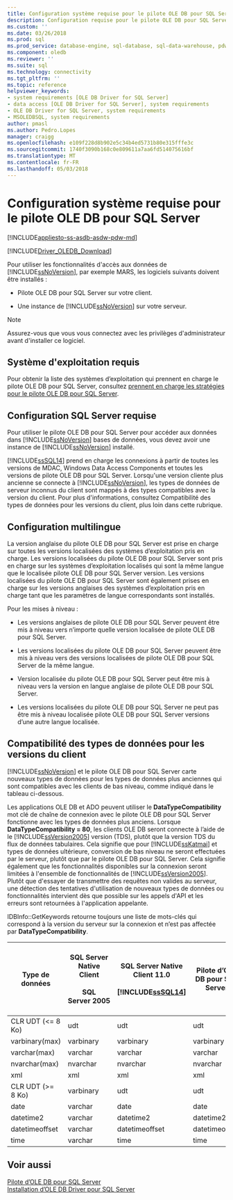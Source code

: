```yaml
---
title: Configuration système requise pour le pilote OLE DB pour SQL Server | Documents Microsoft
description: Configuration requise pour le pilote OLE DB pour SQL Server
ms.custom: ''
ms.date: 03/26/2018
ms.prod: sql
ms.prod_service: database-engine, sql-database, sql-data-warehouse, pdw
ms.component: oledb
ms.reviewer: ''
ms.suite: sql
ms.technology: connectivity
ms.tgt_pltfrm: ''
ms.topic: reference
helpviewer_keywords:
- system requirements [OLE DB Driver for SQL Server]
- data access [OLE DB Driver for SQL Server], system requirements
- OLE DB Driver for SQL Server, system requirements
- MSOLEDBSQL, system requirements
author: pmasl
ms.author: Pedro.Lopes
manager: craigg
ms.openlocfilehash: e109f228d8b902e5c34b4ed5731b80e315fffe3c
ms.sourcegitcommit: 1740f3090b168c0e809611a7aa6fd514075616bf
ms.translationtype: MT
ms.contentlocale: fr-FR
ms.lasthandoff: 05/03/2018
---
```

# <a name="system-requirements-for-ole-db-driver-for-sql-server"></a>Configuration système requise pour le pilote OLE DB pour SQL Server
[!INCLUDE[appliesto-ss-asdb-asdw-pdw-md](../../includes/appliesto-ss-asdb-asdw-pdw-md.md)]

[!INCLUDE[Driver_OLEDB_Download](../../includes/driver_oledb_download.md)]

  Pour utiliser les fonctionnalités d'accès aux données de [!INCLUDE[ssNoVersion](../../includes/ssnoversion-md.md)], par exemple MARS, les logiciels suivants doivent être installés :  

-   Pilote OLE DB pour SQL Server sur votre client.  

-   Une instance de [!INCLUDE[ssNoVersion](../../includes/ssnoversion-md.md)] sur votre serveur.   

> [!NOTE]  
>  Assurez-vous que vous vous connectez avec les privilèges d'administrateur avant d'installer ce logiciel.  

## <a name="operating-system-requirements"></a>Système d'exploitation requis  
 Pour obtenir la liste des systèmes d’exploitation qui prennent en charge le pilote OLE DB pour SQL Server, consultez [prennent en charge les stratégies pour le pilote OLE DB pour SQL Server](../oledb/applications/support-policies-for-oledb-driver-for-sql-server.md).  

## <a name="sql-server-requirements"></a>Configuration SQL Server requise  
 Pour utiliser le pilote OLE DB pour SQL Server pour accéder aux données dans [!INCLUDE[ssNoVersion](../../includes/ssnoversion-md.md)] bases de données, vous devez avoir une instance de [!INCLUDE[ssNoVersion](../../includes/ssnoversion-md.md)] installé.  

 [!INCLUDE[ssSQL14](../../includes/sssql14-md.md)] prend en charge les connexions à partir de toutes les versions de MDAC, Windows Data Access Components et toutes les versions de pilote OLE DB pour SQL Server. Lorsqu'une version cliente plus ancienne se connecte à [!INCLUDE[ssNoVersion](../../includes/ssnoversion-md.md)], les types de données de serveur inconnus du client sont mappés à des types compatibles avec la version du client. Pour plus d'informations, consultez Compatibilité des types de données pour les versions du client, plus loin dans cette rubrique.  

## <a name="cross-language-requirements"></a>Configuration multilingue  
 La version anglaise du pilote OLE DB pour SQL Server est prise en charge sur toutes les versions localisées des systèmes d’exploitation pris en charge. Les versions localisées du pilote OLE DB pour SQL Server sont pris en charge sur les systèmes d’exploitation localisés qui sont la même langue que le localisée pilote OLE DB pour SQL Server version. Les versions localisées du pilote OLE DB pour SQL Server sont également prises en charge sur les versions anglaises des systèmes d’exploitation pris en charge tant que les paramètres de langue correspondants sont installés.  

 Pour les mises à niveau :  

-   Les versions anglaises de pilote OLE DB pour SQL Server peuvent être mis à niveau vers n’importe quelle version localisée de pilote OLE DB pour SQL Server.  

-   Les versions localisées du pilote OLE DB pour SQL Server peuvent être mis à niveau vers des versions localisées de pilote OLE DB pour SQL Server de la même langue.  

-   Version localisée du pilote OLE DB pour SQL Server peut être mis à niveau vers la version en langue anglaise de pilote OLE DB pour SQL Server.  

-   Les versions localisées du pilote OLE DB pour SQL Server ne peut pas être mis à niveau localisée pilote OLE DB pour SQL Server versions d’une autre langue localisée.  

## <a name="data-type-compatibility-for-client-versions"></a>Compatibilité des types de données pour les versions du client  
 [!INCLUDE[ssNoVersion](../../includes/ssnoversion-md.md)] et le pilote OLE DB pour SQL Server carte nouveaux types de données pour les types de données plus anciennes qui sont compatibles avec les clients de bas niveau, comme indiqué dans le tableau ci-dessous.  

 Les applications OLE DB et ADO peuvent utiliser le **DataTypeCompatibility** mot clé de chaîne de connexion avec le pilote OLE DB pour SQL Server fonctionne avec les types de données plus anciens. Lorsque **DataTypeCompatibility = 80**, les clients OLE DB seront connecte à l’aide de le [!INCLUDE[ssVersion2005](../../includes/ssversion2005-md.md)] version (TDS), plutôt que la version TDS du flux de données tabulaires. Cela signifie que pour [!INCLUDE[ssKatmai](../../includes/sskatmai-md.md)] et types de données ultérieure, conversion de bas niveau ne seront effectuées par le serveur, plutôt que par le pilote OLE DB pour SQL Server. Cela signifie également que les fonctionnalités disponibles sur la connexion seront limitées à l'ensemble de fonctionnalités de [!INCLUDE[ssVersion2005](../../includes/ssversion2005-md.md)]. Plutôt que d'essayer de transmettre des requêtes non valides au serveur, une détection des tentatives d'utilisation de nouveaux types de données ou fonctionnalités intervient dès que possible sur les appels d'API et les erreurs sont retournées à l'application appelante.   


 IDBInfo::GetKeywords retourne toujours une liste de mots-clés qui correspond à la version du serveur sur la connexion et n’est pas affectée par **DataTypeCompatibility**.  

|Type de données|SQL Server Native Client<br /><br />SQL Server 2005|SQL Server Native Client 11.0<br /><br /> [!INCLUDE[ssSQL14](../../includes/sssql14-md.md)]|Pilote d’OLE DB pour SQL Server|Windows Data Access Components, MDAC et<br /><br /> Pilote OLE DB pour les applications OLE DB pour SQL Server avec DataTypeCompatibility = 80|  
|---------------|--------------------------------------------------|-------------------------------------------------------------|-------------------------------------------------------------|-------------------------------------------------------------------------------------------------------------------------------|  
|CLR UDT (\<= 8 Ko)|udt|udt|udt|Varbinary|  
|varbinary(max)|varbinary|varbinary|varbinary|image|  
|varchar(max)|varchar|varchar|varchar|Texte|  
|nvarchar(max)|nvarchar|nvarchar|nvarchar|Ntext|  
|xml|xml|xml|xml|Ntext|  
|CLR UDT (>= 8 Ko)|varbinary|udt|udt|image|  
|date|varchar|date|date|Varchar|  
|datetime2|varchar|datetime2|datetime2|Varchar|  
|datetimeoffset|varchar|datetimeoffset|datetimeoffset|Varchar|  
|time|varchar|time|time|Varchar|  

## <a name="see-also"></a>Voir aussi  
 [Pilote d’OLE DB pour SQL Server](../oledb/oledb-driver-for-sql-server.md)   
 [Installation d’OLE DB Driver pour SQL Server](../oledb/applications/installing-oledb-driver-for-sql-server.md)  
